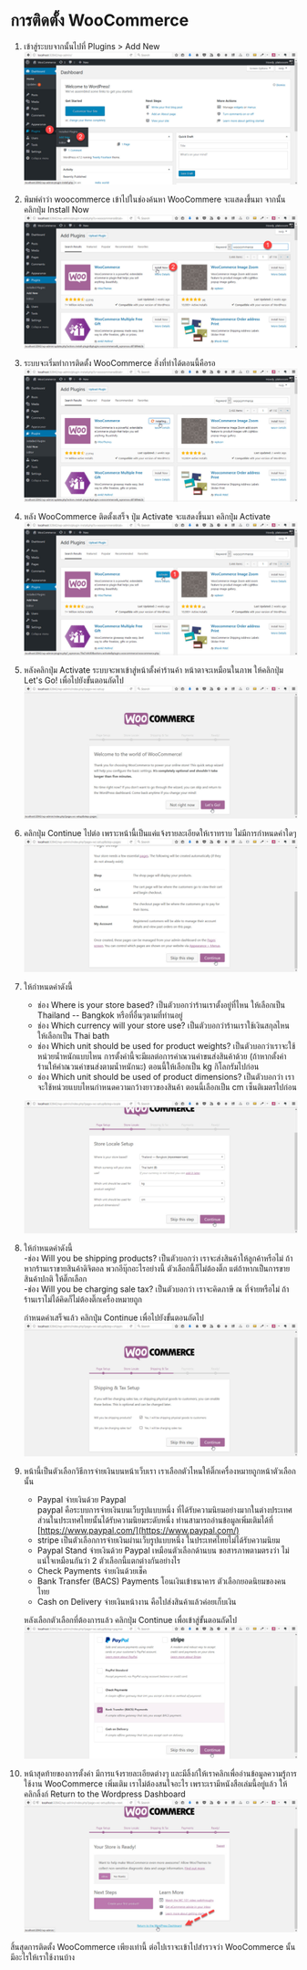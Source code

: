 # การติดตั้ง WooCommerce

1. เข้าสู่ระบบจากนั้นไปที่ Plugins &gt; Add New
   ![](/assets/2017-01-29_20-40-31.jpg)

2. พิมพ์คำว่า woocommerce เข้าไปในช่องค้นหา WooCommere จะแสดงขึ้นมา จากนั้นคลิกปุ่ม Install Now
   ![](/assets/2017-01-29_21-35-52.jpg)

3. ระบบจะเริ่มทำการติดตั้ง WooCommerce สิ่งที่ทำได้ตอนนี้คือรอ  
   ![](/assets/2017-01-29_21-36-24.jpg)

4. หลัง WooCommerce ติดตั้งเสร็จ ปุ่ม Activate จะแสดงขึ้นมา คลิกปุ่ม Activate  
   ![](/assets/2017-01-29_21-36-47.jpg)

5. หลังคลิกปุ่ม Activate ระบบจะพาเข้าสู่หน้าตั้งค่าร้านค้า หน้าตาจะเหมือนในภาพ ให้คลิกปุ่ม Let's Go! เพื่อไปยังขั้นตอนถัดไป  
   ![](/assets/2017-01-29_21-37-37.jpg)

6. คลิกปุ่ม Continue ไปต่อ เพราะหน้านี้เป็นแค่แจ้งรายละเอียดให้เราทราบ ไม่มีการกำหนดค่าใดๆ  
   ![](/assets/2017-01-29_21-38-01.jpg)

7. ให้กำหนดค่าดังนี้  
   - ช่อง Where is your store based? เป็นตัวบอกว่าร้านเราตั้งอยู่ที่ไหน ให้เลือกเป็น Thailand -- Bangkok หรือที่อื่นๆตามที่ท่านอยู่  
   - ช่อง Which currency will your store use? เป็นตัวบอกว่าร้านเราใช้เงินสกุลไหน ให้เลือกเป็น Thai bath  
   - ช่อง Which unit should be used for product weights? เป็นตัวบอกว่าเราจะใช้หน่วยน้ำหนักแบบไหน การตั้งค่านี้จะมีผลต่อการคำณวนค่าขนส่งสินค้าด้วย \(ถ้าหากตั้งค่าร้านให้คำณวนค่าขนส่งตามน้ำหนักนะ\) ตอนนี้ให้เลือกเป็น kg กิโลกรัมไปก่อน  
   - ช่อง Which unit should be used of product dimensions? เป็นตัวบอกว่า เราจะใช้หน่วยแบบไหนกำหนดความกว้างยาวของสินค้า ตอนนี้เลือกเป็น cm เซ็นติเมตรไปก่อน  
  
   ![](/assets/2017-01-29_21-39-08.jpg)

8. ให้กำหนดค่าดังนี้   
   -ช่อง Will you be shipping products? เป็นตัวบอกว่า เราจะส่งสินค้าให้ลูกค้าหรือไม่ ถ้าหากร้านเราขายสินค้าดิจิตอล พวกอีบุ๊กอะไรอย่างนี้ ตัวเลือกนี้ก็ไม่ต้องติ๊ก แต่ถ้าหากเป็นการขายสินค้าปกติ ให้ติ๊กเลือก  
   -ช่อง Will you be charging sale tax? เป็นตัวบอกว่า เราจะคิดภาษี ณ ที่จ่ายหรือไม่ ถ้าร้านเราไม่ได้คิดก็ไม่ต้องติ๊กเครื่องหมายถูก   
  
   กำหนดค่าเสร็จแล้ว คลิกปุ่ม Continue เพื่อไปยังขั้นตอนถัดไป  
   ![](/assets/2017-01-29_21-39-41.jpg)

9. หน้านี้เป็นตัวเลือกวิธีการจ่ายเงินบนหน้าเว็บเรา เราเลือกตัวไหนให้ติ๊กเครื่องหมายถูกหน้าตัวเลือกนั้น   
   - Paypal จ่ายเงินด้วย Paypal   
   paypal คือระบบการจ่ายเงินบนเว็บรูปแบบหนึ่ง ที่ได้รับความนิยมอย่างมากในต่างประเทศ ส่วนในประเทศไทยนั้นได้รับความนิยมระดับหนึ่ง ท่านสามารถอ่านข้อมูลเพิ่มเติมได้ที่  [https://www.paypal.com/](https://www.paypal.com/)  
   - stripe เป็นตัวเลือกการจ่ายเงินผ่านเว็บรูปแบบหนึ่ง ในประเทศไทยไม่ได้รับความนิยม  
   - Paypal Stand จ่ายเงินด้วย Paypal เหมือนตัวเลือกด้านบน ขอสารภาพตามตรงว่า ไม่แน่ใจเหมือนกันว่า 2 ตัวเลือกนี้แตกต่างกันอย่างไร   
   - Check Payments จ่ายเงินด้วยเช็ค  
   - Bank Transfer \(BACS\) Payments โอนเงินเข้าธนาคาร ตัวเลือกยอดนิยมของคนไทย  
   - Cash on Delivery จ่ายเงินหน้างาน คือไปส่งสินค้าแล้วค่อยเก็บเงิน  
  
   หลังเลือกตัวเลือกที่ต้องการแล้ว คลิกปุ่ม Continue เพื่อเข้าสู่ขั้นตอนถัดไป  
   ![](/assets/2017-01-29_21-40-21.jpg)

10. หน้าสุดท้ายของการตั้งค่า มีการแจ้งรายละเอียดต่างๆ และมีลิ้งก์ให้เราคลิกเพื่ออ่านข้อมูลความรู้การใช้งาน WooCommerce เพิ่มเติม เราไม่ต้องสนใจอะไร เพราะเรามีหนังสือเล่มนี้อยู่แล้ว ให้คลิกลิ้งก์ Return to the Wordpress Dashboard  
    ![](/assets/2017-01-29_21-40-56.jpg)

สิ้นสุดการติดตั้ง WooCommerce เพียงเท่านี้ ต่อไปเราจะเข้าไปสำรวจว่า WooCommerce นั้นมีอะไรให้เราใช้งานบ้าง 

